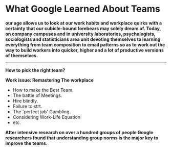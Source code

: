 # What Google Learned About Teams

**our age allows us to look at our work habits and workplace quirks with a certainty that our cubicle-bound forebears may solely dream of. Today, on company campuses and in university laboratories, psychologists, sociologists and statisticians area unit devoting themselves to learning everything from team composition to email patterns so as to work out the way to build workers into quicker, higher and a lot of productive versions of themselves.**


***
**How to pick the right team?**

**Work issue: Remastering The workplace**

- How to make the Best Team.
- The battle of Meetings.
- Hire blindly.
- Failure to strt.
- The 'perfect job' Gambling.
- Considering Work-Life Equation
- etc.

**After intensive research on over a hundred groups of people Google researchers found that understanding group norms is the major key to improve the teams.**